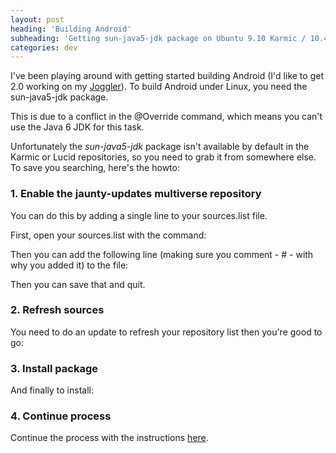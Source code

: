 ```yaml
---
layout: post
heading: 'Building Android'
subheading: 'Getting sun-java5-jdk package on Ubuntu 9.10 Karmic / 10.4 Lucid'
categories: dev
---
```


I've been playing around with getting started building Android (I'd like to get 2.0 working on my [Joggler](http://yourfamily.o2.co.uk/o2familyjoggler/)). To build Android under Linux, you need the sun-java5-jdk package.

This is due to a conflict in the @Override command, which means you can't use the Java 6 JDK for this task.

Unfortunately the *sun-java5-jdk* package isn't available by default in the Karmic or Lucid repositories, so you need to grab it from somewhere else. To save you searching, here's the howto:

### 1. Enable the jaunty-updates multiverse repository

You can do this by adding a single line to your sources.list file.

First, open your sources.list with the command:

Then you can add the following line (making sure you comment - # - with why you added it) to the file:

Then you can save that and quit.

### 2. Refresh sources

You need to do an update to refresh your repository list then you're good to go:

### 3. Install package

And finally to install:

### 4. Continue process

Continue the process with the instructions [here](http://source.android.com/download).

